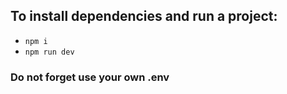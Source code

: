 ## To install dependencies and run a project:
- `npm i`
- `npm run dev`

### **Do not forget use your own .env**